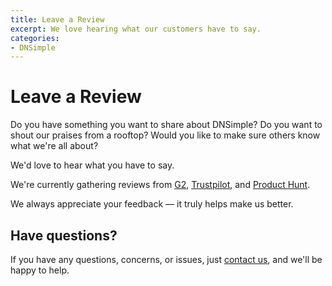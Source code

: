 ```yaml
---
title: Leave a Review
excerpt: We love hearing what our customers have to say.
categories:
- DNSimple
---
```


# Leave a Review

Do you have something you want to share about DNSimple? Do you want to shout our praises from a rooftop? Would you like to make sure others know what we're all about?

We'd love to hear what you have to say.

We're currently gathering reviews from [G2](https://www.g2.com/products/dnsimple/reviews), [Trustpilot](https://www.trustpilot.com/review/dnsimple.com), and [Product Hunt](https://www.producthunt.com/products/dnsimple).

We always appreciate your feedback — it truly helps make us better.

## Have questions?

If you have any questions, concerns, or issues, just [contact us](/articles/dnsimple-support/), and we'll be happy to help.

